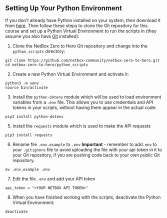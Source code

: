 ## Setting Up Your Python Environment
If you don't already have Python installed on your system, then download it from [here](https://www.python.org/downloads/). Then follow these steps to clone the Git repository for this course and set up a Python Virtual Environment to run the scripts in (they assume you also have [Git](https://github.com/git-guides/install-git) installed):

1. Clone the NetBox Zero to Hero Git repository and change into the `python_scripts` directory:
```
git clone https://github.com/netbox-community/netbox-zero-to-hero.git
cd netbox-zero-to-hero/python_scripts
```

2. Create a new Python Virtual Environment and activate it: 
```
python3 -m venv .
source bin/activate
```
3. Install the `python-dotenv` module which will be used to load environment variables from a `.env` file. This allows you to use credentials and API tokens in your scripts, without having them appear in the actual code:
```
pip3 install python-dotenv
```
5. Install the `requests` module which is used to make the API requests
```
pip3 install requests
```   
6. Rename file `.env.example` to `.env` **Important** - remember to add`.env` to your `.gitignore` file to avoid uploading the file with your api token in it to your Git repository, if you are pushing code back to your own public Git repository. 
```
mv .env.example .env
```
7. Edit the file `.env` and add your API token
``` 
api_token = "<YOUR NETBOX API TOKEN>"
```
8. When you have finished working with the scripts, deactivate the Python Virtual Environment:
```
deactivate
```